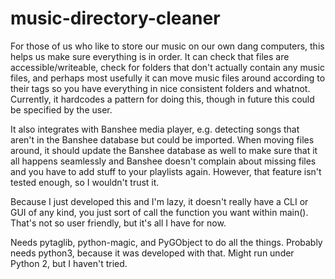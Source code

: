# music-directory-cleaner

For those of us who like to store our music on our own dang computers, this helps us make sure everything is in order. It can check that files are accessible/writeable, check for folders that don't actually contain any music files, and perhaps most usefully it can move music files around according to their tags so you have everything in nice consistent folders and whatnot. Currently, it hardcodes a pattern for doing this, though in future this could be specified by the user.

It also integrates with Banshee media player, e.g. detecting songs that aren't in the Banshee database but could be imported. When moving files around, it should update the Banshee database as well to make sure that it all happens seamlessly and Banshee doesn't complain about missing files and you have to add stuff to your playlists again. However, that feature isn't tested enough, so I wouldn't trust it.

Because I just developed this and I'm lazy, it doesn't really have a CLI or GUI of any kind, you just sort of call the function you want within main(). That's not so user friendly, but it's all I have for now.

Needs pytaglib, python-magic, and PyGObject to do all the things.
Probably needs python3, because it was developed with that. Might run under Python 2, but I haven't tried.